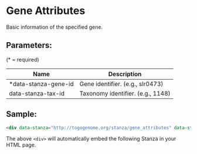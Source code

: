 Gene Attributes
===============

Basic information of the specified gene.

## Parameters:

(* = required)

| Name                 | Description                          |
|----------------------|--------------------------------------|
| *data-stanza-gene-id | Gene identifier. (e.g., slr0473)     |
|  data-stanza-tax-id  | Taxonomy identifier. (e.g., 1148)    |

## Sample:

```html
<div data-stanza="http://togogenome.org/stanza/gene_attributes" data-stanza-gene-id="slr0473"></div>


```

The above `<div>` will automatically embed the following Stanza in your HTML page.

<div data-stanza="/stanza/gene_attributes" data-stanza-gene-id="slr0473"></div>
